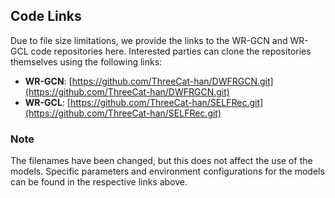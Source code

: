 ## Code Links

Due to file size limitations, we provide the links to the WR-GCN and WR-GCL code repositories here. Interested parties can clone the repositories themselves using the following links:

- **WR-GCN**: [https://github.com/ThreeCat-han/DWFRGCN.git](https://github.com/ThreeCat-han/DWFRGCN.git)
- **WR-GCL**: [https://github.com/ThreeCat-han/SELFRec.git](https://github.com/ThreeCat-han/SELFRec.git)

### Note
The filenames have been changed, but this does not affect the use of the models. Specific parameters and environment configurations for the models can be found in the respective links above.
